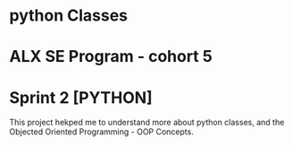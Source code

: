 # python Classes
# ALX SE Program - cohort 5
# Sprint 2 [PYTHON]
This project hekped me to understand more about python classes,
 and the Objected Oriented Programming - OOP Concepts.

